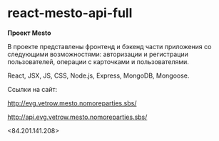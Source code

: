 # react-mesto-api-full
**Проект Mesto**

В проекте представлены фронтенд и бэкенд части приложения со следующими возможностями: авторизации и регистрации пользователей, операции с карточками и пользователями.

React, JSX, JS, CSS, Node.js, Express, MongoDB, Mongoose.

Ссылки на сайт:

<http://evg.vetrow.mesto.nomoreparties.sbs/>

<http://api.evg.vetrow.mesto.nomoreparties.sbs/>

<84.201.141.208>